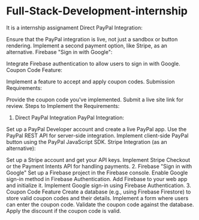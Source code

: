 # Full-Stack-Development-internship
It is a internship assignament
Direct PayPal Integration:

Ensure that the PayPal integration is live, not just a sandbox or button rendering.
Implement a second payment option, like Stripe, as an alternative.
Firebase "Sign in with Google":

Integrate Firebase authentication to allow users to sign in with Google.
Coupon Code Feature:

Implement a feature to accept and apply coupon codes.
Submission Requirements:

Provide the coupon code you've implemented.
Submit a live site link for review.
Steps to Implement the Requirements:
1. Direct PayPal Integration
PayPal Integration:

Set up a PayPal Developer account and create a live PayPal app.
Use the PayPal REST API for server-side integration.
Implement client-side PayPal button using the PayPal JavaScript SDK.
Stripe Integration (as an alternative):

Set up a Stripe account and get your API keys.
Implement Stripe Checkout or the Payment Intents API for handling payments.
2. Firebase "Sign in with Google"
Set up a Firebase project in the Firebase console.
Enable Google sign-in method in Firebase Authentication.
Add Firebase to your web app and initialize it.
Implement Google sign-in using Firebase Authentication.
3. Coupon Code Feature
Create a database (e.g., using Firebase Firestore) to store valid coupon codes and their details.
Implement a form where users can enter the coupon code.
Validate the coupon code against the database.
Apply the discount if the coupon code is valid.
